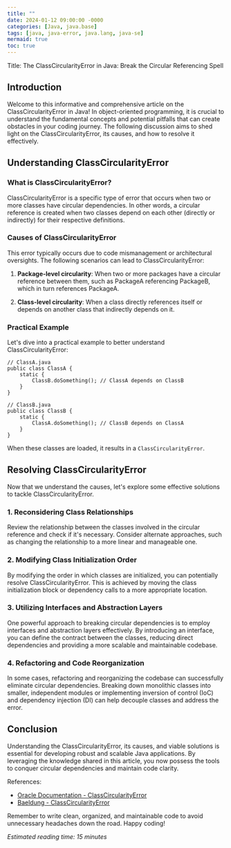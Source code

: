 ```yaml
---
title: ""
date: 2024-01-12 09:00:00 -0000
categories: [Java, java.base]
tags: [java, java-error, java.lang, java-se]
mermaid: true
toc: true
---
```


Title: The ClassCircularityError in Java: Break the Circular Referencing Spell

## Introduction

Welcome to this informative and comprehensive article on the ClassCircularityError in Java! In object-oriented programming, it is crucial to understand the fundamental concepts and potential pitfalls that can create obstacles in your coding journey. The following discussion aims to shed light on the ClassCircularityError, its causes, and how to resolve it effectively.

## Understanding ClassCircularityError

### What is ClassCircularityError?

ClassCircularityError is a specific type of error that occurs when two or more classes have circular dependencies. In other words, a circular reference is created when two classes depend on each other (directly or indirectly) for their respective definitions.

### Causes of ClassCircularityError

This error typically occurs due to code mismanagement or architectural oversights. The following scenarios can lead to ClassCircularityError:

1. **Package-level circularity**: When two or more packages have a circular reference between them, such as PackageA referencing PackageB, which in turn references PackageA.

2. **Class-level circularity**: When a class directly references itself or depends on another class that indirectly depends on it.

### Practical Example

Let's dive into a practical example to better understand ClassCircularityError:

```
// ClassA.java
public class ClassA {
    static {
        ClassB.doSomething(); // ClassA depends on ClassB
    }
}
```
```
// ClassB.java
public class ClassB {
    static {
        ClassA.doSomething(); // ClassB depends on ClassA
    }
}
```
When these classes are loaded, it results in a `ClassCircularityError`.

## Resolving ClassCircularityError

Now that we understand the causes, let's explore some effective solutions to tackle ClassCircularityError.

### 1. Reconsidering Class Relationships

Review the relationship between the classes involved in the circular reference and check if it's necessary. Consider alternate approaches, such as changing the relationship to a more linear and manageable one.

### 2. Modifying Class Initialization Order

By modifying the order in which classes are initialized, you can potentially resolve ClassCircularityError. This is achieved by moving the class initialization block or dependency calls to a more appropriate location.

### 3. Utilizing Interfaces and Abstraction Layers

One powerful approach to breaking circular dependencies is to employ interfaces and abstraction layers effectively. By introducing an interface, you can define the contract between the classes, reducing direct dependencies and providing a more scalable and maintainable codebase.

### 4. Refactoring and Code Reorganization

In some cases, refactoring and reorganizing the codebase can successfully eliminate circular dependencies. Breaking down monolithic classes into smaller, independent modules or implementing inversion of control (IoC) and dependency injection (DI) can help decouple classes and address the error.

## Conclusion

Understanding the ClassCircularityError, its causes, and viable solutions is essential for developing robust and scalable Java applications. By leveraging the knowledge shared in this article, you now possess the tools to conquer circular dependencies and maintain code clarity.

References:
- [Oracle Documentation - ClassCircularityError](https://docs.oracle.com/en/java/javase/14/docs/api/java.base/java/lang/ClassCircularityError.html)
- [Baeldung - ClassCircularityError](https://www.baeldung.com/java-classcircularityerror)

Remember to write clean, organized, and maintainable code to avoid unnecessary headaches down the road. Happy coding!

*Estimated reading time: 15 minutes*